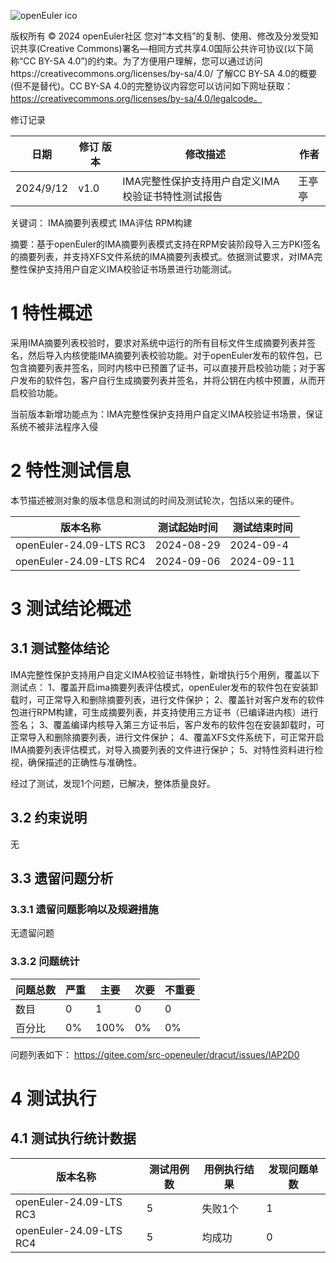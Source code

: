 ![openEuler ico](../../images/openEuler.png)

版权所有 © 2024  openEuler社区
您对“本文档”的复制、使用、修改及分发受知识共享(Creative Commons)署名—相同方式共享4.0国际公共许可协议(以下简称“CC BY-SA 4.0”)的约束。为了方便用户理解，您可以通过访问https://creativecommons.org/licenses/by-sa/4.0/ 了解CC BY-SA 4.0的概要 (但不是替代)。CC BY-SA 4.0的完整协议内容您可以访问如下网址获取：https://creativecommons.org/licenses/by-sa/4.0/legalcode。

修订记录

| 日期      | 修订   版本 | 修改描述                | 作者   |
| --------- | ----------- | ----------------------- | ------ |
| 2024/9/12 | v1.0        | IMA完整性保护支持用户自定义IMA校验证书特性测试报告 | 王亭亭 |

关键词： IMA摘要列表模式 IMA评估 RPM构建

摘要：基于openEuler的IMA摘要列表模式支持在RPM安装阶段导入三方PKI签名的摘要列表，并支持XFS文件系统的IMA摘要列表模式。依据测试要求，对IMA完整性保护支持用户自定义IMA校验证书场景进行功能测试。

# 1     特性概述
采用IMA摘要列表校验时，要求对系统中运行的所有目标文件生成摘要列表并签名，然后导入内核使能IMA摘要列表校验功能。对于openEuler发布的软件包，已包含摘要列表并签名，同时内核中已预置了证书，可以直接开启校验功能；对于客户发布的软件包，客户自行生成摘要列表并签名，并将公钥在内核中预置，从而开启校验功能。

当前版本新增功能点为：IMA完整性保护支持用户自定义IMA校验证书场景，保证系统不被非法程序入侵

# 2     特性测试信息

本节描述被测对象的版本信息和测试的时间及测试轮次，包括以来的硬件。

| 版本名称                    | 测试起始时间 | 测试结束时间 |
| --------------------------- | ------------ | ------------ |
| openEuler-24.09-LTS RC3 | 2024-08-29   | 2024-09-4   |
| openEuler-24.09-LTS RC4 | 2024-09-06   | 2024-09-11  |

# 3     测试结论概述

## 3.1   测试整体结论

IMA完整性保护支持用户自定义IMA校验证书特性，新增执行5个用例，覆盖以下测试点：
1、覆盖开启ima摘要列表评估模式，openEuler发布的软件包在安装卸载时，可正常导入和删除摘要列表，进行文件保护；
2、覆盖针对客户发布的软件包进行RPM构建，可生成摘要列表，并支持使用三方证书（已编译进内核）进行签名；
3、覆盖编译内核导入第三方证书后，客户发布的软件包在安装卸载时，可正常导入和删除摘要列表，进行文件保护；
4、覆盖XFS文件系统下，可正常开启IMA摘要列表评估模式，对导入摘要列表的文件进行保护；
5、对特性资料进行检视，确保描述的正确性与准确性。

经过了测试，发现1个问题，已解决，整体质量良好。

## 3.2   约束说明

无

## 3.3   遗留问题分析

### 3.3.1 遗留问题影响以及规避措施

无遗留问题

### 3.3.2 问题统计

| 问题总数                    | 严重 | 主要       | 次要 | 不重要 |
| -------------- | ----- | ----------- | ------- | ------------ |
| 数目 |      0     | 1    |      0      | 0 |
| 百分比 |    0%  | 100% |    0%       | 0% |

问题列表如下：
https://gitee.com/src-openeuler/dracut/issues/IAP2D0

# 4     测试执行

## 4.1   测试执行统计数据


| 版本名称                    | 测试用例数 | 用例执行结果       | 发现问题单数 |
| --------------------------- | ---------- | ------------------ | ------------ |
| openEuler-24.09-LTS RC3 |   5        | 失败1个 | 1            |
| openEuler-24.09-LTS RC4 |   5        | 均成功    | 0            |


